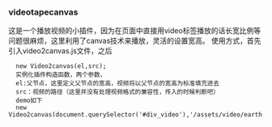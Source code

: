 ### videotapecanvas

这是一个播放视频的小插件，因为在页面中直接用video标签播放的话长宽比例等问题很麻烦，这里利用了canvas技术来播放，灵活的设置宽高。
使用方式，首先引入video2canvas.js文件，之后
```
  new Video2canvas(el,src);
  实例化插件构造函数，两个参数，
  el:父节点，这里定义父节点的宽高，视频将以父节点的宽高为标准填充进去
  src：视频的路径（这里并没有处理视频格式的兼容性，传入的时候判断吧）
  demo如下
  new Video2canvas(document.querySelector('#div_video'),'/assets/video/earth.ogg');
```

